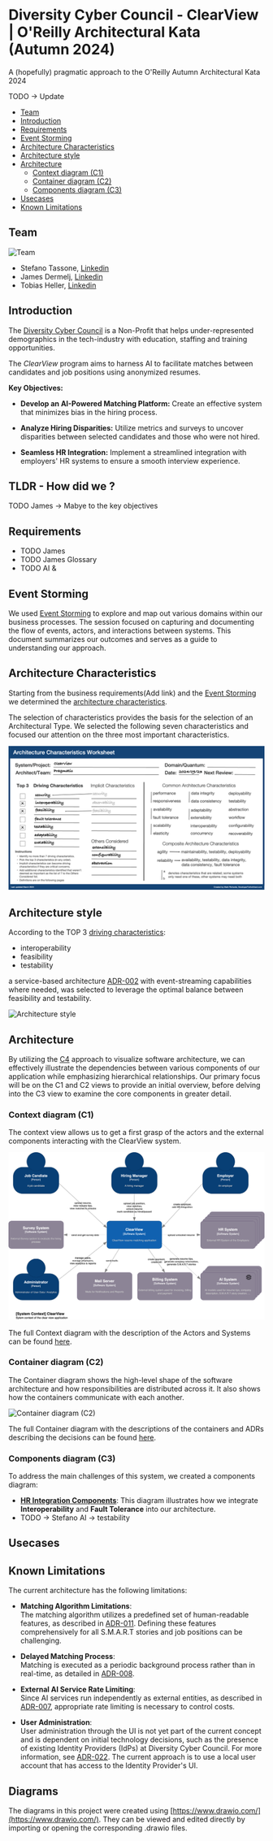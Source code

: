 # Diversity Cyber Council - ClearView | O'Reilly Architectural Kata (Autumn 2024)
A (hopefully) pragmatic approach to the O'Reilly Autumn Architectural Kata 2024

TODO -> Update

- [Team](#team)
- [Introduction](#introduction)
- [Requirements](#requirements)
- [Event Storming](#event-storming)
- [Architecture Characteristics](#architecture-characteristics)
- [Architecture style](#architecture-style)
- [Architecture](#architecture)
  - [Context diagram (C1)](#context-diagram-c1)
  - [Container diagram (C2)](#container-diagram-c2)
  - [Components diagram (C3)](#components-diagram-c3)
- [Usecases](#usecases)
- [Known Limitations](#known-limitations)


## Team
![Team](/ArchitectureCharacteristics/images/team.png)

- Stefano Tassone, [Linkedin](https://ch.linkedin.com/in/stefano-tassone)
- James Dermelj, [Linkedin](https://ch.linkedin.com/in/james-dermelj-493446119)
- Tobias Heller, [Linkedin](https://ch.linkedin.com/in/tobias-heller)

## Introduction
The [Diversity Cyber Council](https://www.diversitycybercouncil.com/) is a Non-Profit that helps under-represented demographics in the tech-industry with education, staffing and training opportunities.

The *ClearView* program aims to harness AI to facilitate matches between candidates and job positions using anonymized resumes.

**Key Objectives:**

- **Develop an AI-Powered Matching Platform:** Create an effective system that minimizes bias in the hiring process.
  
- **Analyze Hiring Disparities:** Utilize metrics and surveys to uncover disparities between selected candidates and those who were not hired.
  
- **Seamless HR Integration:** Implement a streamlined integration with employers' HR systems to ensure a smooth interview experience.

## TLDR - How did we ?
TODO James
-> Mabye to the key objectives

## Requirements
- TODO James
- TODO James Glossary 
- TODO AI & 

## Event Storming
We used [Event Storming](./EventStorming/event_storming.md) to explore and map out various domains within our business processes. The session focused on capturing and documenting the flow of events, actors, and interactions between systems. This document summarizes our outcomes and serves as a guide to understanding our approach.


## Architecture Characteristics
Starting from the business requirements(Add link) and the [Event Storming](./EventStorming/event_storming.md) we determined the [architecture characteristics](/ArchitectureCharacteristics/Characteristics.md).

The selection of characteristics provides the basis for the selection of an Architectural Type. We selected the following seven characteristics and focused our attention on the three most important characteristics.

![ArchitecturalCharacteristics](/ArchitectureCharacteristics/images/architecture-characteristics.png)

## Architecture style
According to the TOP 3 [driving characteristics](/ArchitectureCharacteristics/Characteristics.md):
- interoperability
- feasibility
- testability

a service-based architecture [ADR-002](/ADR/ADR-002-architecture-style.md) with event-streaming capabilities where needed, was selected to leverage the optimal balance between feasibility and testability.

![Architecture style](/ADR/images/ADR-002-architecture-style.png)

## Architecture
By utilizing the [C4](https://c4model.com/) approach to visualize software architecture, we can effectively illustrate the dependencies between various components of our application while emphasizing hierarchical relationships. Our primary focus will be on the C1 and C2 views to provide an initial overview, before delving into the C3 view to examine the core components in greater detail.

###  Context diagram (C1)
The context view allows us to get a first grasp of the actors and the external components interacting with the ClearView system.

![Context diagram  (C1)](/C4/images/C1-Context.png)

The full Context diagram with the description of the Actors and Systems can be found [here](/C4/C1-context.md).


### Container diagram (C2)
The Container diagram shows the high-level shape of the software architecture and how responsibilities are distributed across it. 
It also shows how the containers communicate with each another. 

![Container diagram (C2)](/C4/images/C2-Container.png)

The full Container diagram with the descriptions of the containers and  ADRs describing the decisions can be found [here](/C4/C2-container.md).


### Components diagram (C3)
To address the main challenges of this system, we created a components diagram:

- **[HR Integration Components](/C4/C3-components-hr-integration.md)**: This diagram illustrates how we integrate **Interoperability** and **Fault Tolerance** into our architecture.
- TODO -> Stefano AI -> testability

## Usecases




## Known Limitations
The current architecture has the following limitations:

- **Matching Algorithm Limitations**:  
  The matching algorithm utilizes a predefined set of human-readable features, as described in [ADR-011](/ADR/ADR-011-matching-based-on-ai-or-deterministic-methods.md). Defining these features comprehensively for all S.M.A.R.T stories and job positions can be challenging.

- **Delayed Matching Process**:  
  Matching is executed as a periodic background process rather than in real-time, as detailed in [ADR-008](/ADR/ADR-008-ui-reactivity.md).

- **External AI Service Rate Limiting**:  
  Since AI services run independently as external entities, as described in [ADR-007](/ADR/ADR-007-use-of-external-llms.md), appropriate rate limiting is necessary to control costs.

- **User Administration**:  
  User administration through the UI is not yet part of the current concept and is dependent on initial technology decisions, such as the presence of existing Identity Providers (IdPs) at Diversity Cyber Council. For more information, see [ADR-022](/ADR/ADR-022-initial-technology-decisions.md). The current approach is to use a local user account that has access to the Identity Provider's UI.

## Diagrams

The diagrams in this project were created using [https://www.drawio.com/](https://www.drawio.com/). They can be viewed and edited directly by importing or opening the corresponding .drawio files.

